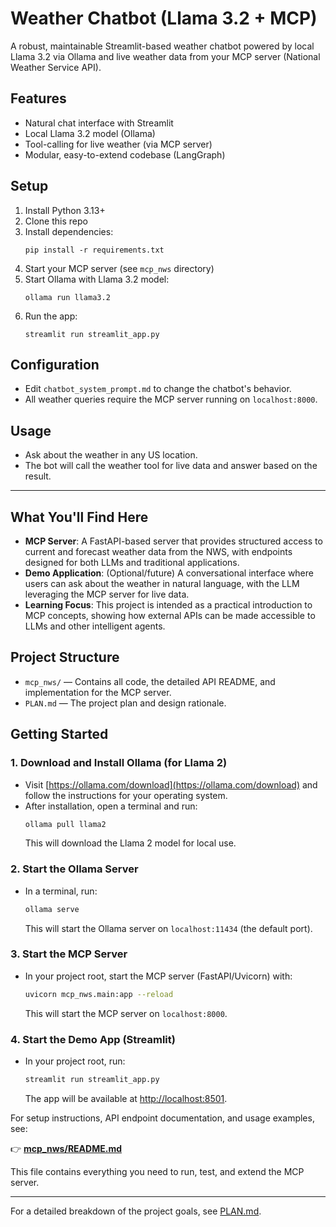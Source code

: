 # Weather Chatbot (Llama 3.2 + MCP)

A robust, maintainable Streamlit-based weather chatbot powered by local Llama 3.2 via Ollama and live weather data from your MCP server (National Weather Service API).

## Features
- Natural chat interface with Streamlit
- Local Llama 3.2 model (Ollama)
- Tool-calling for live weather (via MCP server)
- Modular, easy-to-extend codebase (LangGraph)

## Setup
1. Install Python 3.13+
2. Clone this repo
3. Install dependencies:
   ```
   pip install -r requirements.txt
   ```
4. Start your MCP server (see `mcp_nws` directory)
5. Start Ollama with Llama 3.2 model:
   ```
   ollama run llama3.2
   ```
6. Run the app:
   ```
   streamlit run streamlit_app.py
   ```

## Configuration
- Edit `chatbot_system_prompt.md` to change the chatbot's behavior.
- All weather queries require the MCP server running on `localhost:8000`.

## Usage
- Ask about the weather in any US location.
- The bot will call the weather tool for live data and answer based on the result.

---

## What You'll Find Here
- **MCP Server**: A FastAPI-based server that provides structured access to current and forecast weather data from the NWS, with endpoints designed for both LLMs and traditional applications.
- **Demo Application**: (Optional/future) A conversational interface where users can ask about the weather in natural language, with the LLM leveraging the MCP server for live data.
- **Learning Focus**: This project is intended as a practical introduction to MCP concepts, showing how external APIs can be made accessible to LLMs and other intelligent agents.

## Project Structure
- `mcp_nws/` — Contains all code, the detailed API README, and implementation for the MCP server.
- `PLAN.md` — The project plan and design rationale.

## Getting Started

### 1. Download and Install Ollama (for Llama 2)
- Visit [https://ollama.com/download](https://ollama.com/download) and follow the instructions for your operating system.
- After installation, open a terminal and run:
  ```sh
  ollama pull llama2
  ```
  This will download the Llama 2 model for local use.

### 2. Start the Ollama Server
- In a terminal, run:
  ```sh
  ollama serve
  ```
  This will start the Ollama server on `localhost:11434` (the default port).

### 3. Start the MCP Server
- In your project root, start the MCP server (FastAPI/Uvicorn) with:
  ```sh
  uvicorn mcp_nws.main:app --reload
  ```
  This will start the MCP server on `localhost:8000`.

### 4. Start the Demo App (Streamlit)
- In your project root, run:
  ```sh
  streamlit run streamlit_app.py
  ```
  The app will be available at [http://localhost:8501](http://localhost:8501).

For setup instructions, API endpoint documentation, and usage examples, see:

👉 **[mcp_nws/README.md](./mcp_nws/README.md)**

This file contains everything you need to run, test, and extend the MCP server.

---

For a detailed breakdown of the project goals, see [PLAN.md](./mcp_nws/PLAN.md).
